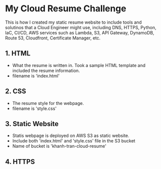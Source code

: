 # My Cloud Resume Challenge

This is how I created my static resume website to include tools and solutinos that a Cloud Engineer might use, including DNS, HTTPS, Python, IaC, CI/CD, AWS services such as Lambda, S3, API Gateway, DynamoDB, Route 53, Cloudfront, Certificate Manager, etc.

## 1. HTML
- What the resume is written in. Took a sample HTML template and included the resume information.
- filename is 'index.html'

## 2. CSS
- The resume style for the webpage.
- filename is 'style.css'

## 3. Static Website
- Statis webpage is deployed on AWS S3 as static website.
- Include both 'index.html' and 'style.css' file in the S3 bucket
- Name of bucket is 'khanh-tran-cloud-resume'

## 4. HTTPS

